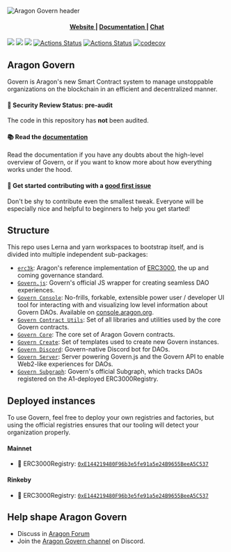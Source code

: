 ![Aragon Govern header](../../raw/master/.github/govern.png)

<div align="center">
  <h4>
    <a href="https://aragon.org">
      Website
    </a>
    <span> | </span>
    <a href="https://docs.aragon.org/aragon-govern/">
      Documentation
    </a>
    <span> | </span>
    <a href="https://discord.gg/aragon">
      Chat
    </a>
  </h4>
</div>

[![](https://img.shields.io/discord/672466989217873929?label=discord)](https://discord.gg/aKAKcf) [![](https://img.shields.io/npm/v/@aragon/govern-core)](https://www.npmjs.com/package/@aragon/govern-core) [![](https://img.shields.io/badge/solidity-%3E%3D%200.6.8-lightgrey)](https://img.shields.io/badge/solidity-%3E%3D%200.6.8-lightgrey) [![Actions Status](https://github.com/aragon/govern/workflows/CI/badge.svg)](https://github.com/aragon/govern/actions?query=workflow%3ACI) [![Actions Status](https://github.com/aragon/govern/workflows/CD/badge.svg)](https://github.com/aragon/govern/actions?query=workflow%3ACD)
  [![codecov](https://codecov.io/gh/aragon/govern/branch/master/graph/badge.svg)](https://codecov.io/gh/aragon/govern)


## Aragon Govern

Govern is Aragon's new Smart Contract system to manage unstoppable organizations on the blockchain in an efficient and decentralized manner.

#### 🚨 Security Review Status: pre-audit

The code in this repository has **not** been audited.

#### 📚 Read the [documentation](https://docs.aragon.org/aragon-govern/)

Read the documentation if you have any doubts about the high-level overview of Govern, or if you want to know more about how everything works under the hood.

#### 👋 Get started contributing with a [good first issue](https://github.com/aragon/govern/issues?q=is%3Aissue+is%3Aopen+label%3A%22good+first+issue%22)
Don't be shy to contribute even the smallest tweak. Everyone will be especially nice and helpful to beginners to help you get started!

## Structure

This repo uses Lerna and yarn workspaces to bootstrap itself, and is divided into multiple independent sub-packages:

- [`erc3k`](packages/erc3k): Aragon's reference implementation of [ERC3000](https://eips.ethereum.org/EIPS/eip-3000), the up and coming governance standard.
- [`Govern.js`](packages/erc3kjs): Govern's official JS wrapper for creating seamless DAO experiences.
- [`Govern Console`](packages/govern-console): No-frills, forkable, extensible power user / developer UI tool for interacting with and visualizing low level information about Govern DAOs. Available on [console.aragon.org](https://console.aragon.org).
- [`Govern Contract Utils`](packages/govern-contract-utils): Set of all libraries and utilities used by the core Govern contracts.
- [`Govern Core`](packages/govern-core): The core set of Aragon Govern contracts.
- [`Govern Create`](packages/govern-create): Set of templates used to create new Govern instances.
- [`Govern Discord`](packages/govern-discord): Govern-native Discord bot for DAOs.
- [`Govern Server`](packages/govern-server): Server powering Govern.js and the Govern API to enable Web2-like experiences for DAOs.
- [`Govern Subgraph`](packages/govern-subgraph): Govern's official Subgraph, which tracks DAOs registered on the A1-deployed ERC3000Registry.

## Deployed instances

To use Govern, feel free to deploy your own registries and factories, but using the official registries ensures that our tooling will detect your organization properly.

#### Mainnet

- 📜 ERC3000Registry: [`0xE144219480F96b3e5fe91a5e24B9655BeeA5C537`](https://etherscan.io/address/0xE144219480F96b3e5fe91a5e24B9655BeeA5C537)

#### Rinkeby

- 📜 ERC3000Registry: [`0xE144219480F96b3e5fe91a5e24B9655BeeA5C537`](https://rinkeby.etherscan.io/address/0xE144219480F96b3e5fe91a5e24B9655BeeA5C537)

## Help shape Aragon Govern
- Discuss in [Aragon Forum](https://forum.aragon.org/tags/aragon-govern)
- Join the [Aragon Govern channel](https://discord.gg/DrKMbeY) on Discord.



